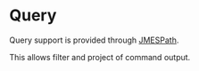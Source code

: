 Query
=====

Query support is provided through [JMESPath](http://jmespath.org).

This allows filter and project of command output.
